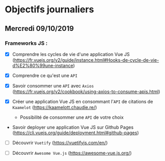 # Objectifs journaliers

## Mercredi 09/10/2019


### Frameworks JS : 

  * [x] Comprendre les cycles de vie d'une application Vue JS
    (https://fr.vuejs.org/v2/guide/instance.html#Hooks-de-cycle-de-vie-d%E2%80%99une-instance)

  * [x] Comprendre ce qu'est une `API`

  * [x] Savoir consommer une `API` avec `Axios`
    (https://fr.vuejs.org/v2/cookbook/using-axios-to-consume-apis.html)

  * [x] Créer une application Vue JS en consommant l'`API` de citations de `Kaamelot` (https://kaamelott.chaudie.re/)
    * Possibilité de consommer une `API` de votre choix

  * Savoir deployer une application Vue JS sur Github Pages
    (https://cli.vuejs.org/guide/deployment.html#github-pages)

  * [ ] Découvrir `Vuetify` (https://vuetifyjs.com/en/)

  * [ ] Découvrir `Awesome Vue.js` (https://awesome-vue.js.org/)
